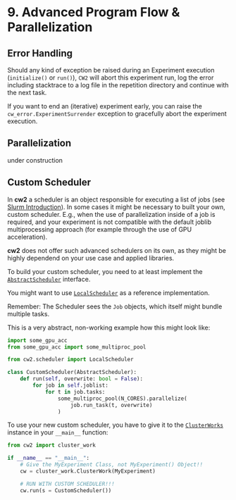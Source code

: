 # 9. Advanced Program Flow & Parallelization
## Error Handling
Should any kind of exception be raised during an Experiment execution (`initialize()` or `run()`), `CW2` will abort this experiment run, log the error including stacktrace to a log file in the repetition directory and continue with the next task.

If you want to end an (iterative) experiment early, you can raise the `cw_error.ExperimentSurrender` exception to gracefully abort the experiment execution.

## Parallelization
under construction

## Custom Scheduler
In **cw2** a scheduler is an object responsible for executing a list of jobs (see [Slurm Introduction](04_slurm.md)). In some cases it might be necessary to built your own, custom scheduler. E.g., when the use of parallelization inside of a job is required, and your experiment is not compatible with the default joblib multiprocessing approach (for example through the use of GPU acceleration).

**cw2** does not offer such advanced schedulers on its own, as they might be highly dependend on your use case and applied libraries.

To build your custom scheduler, you need to at least implement the [`AbstractScheduler`](../cw2/scheduler.py) interface. 

You might want to use [`LocalScheduler`](../cw2/scheduler.py) as a reference implementation.

Remember: The Scheduler sees the `Job` objects, which itself might bundle multiple tasks.

This is a very abstract, non-working example how this might look like:

```python
import some_gpu_acc
from some_gpu_acc import some_multiproc_pool

from cw2.scheduler import LocalScheduler

class CustomScheduler(AbstractScheduler):
    def run(self, overwrite: bool = False):
        for job in self.joblist:
            for t in job.tasks:
                some_multiproc_pool(N_CORES).parallelize(
                    job.run_task(t, overwrite)
                )

```

To use your new custom scheduler, you have to give it to the [`ClusterWorks`](../cw2/cluster_work.py) instance in your `__main__` function:

```python
from cw2 import cluster_work

if __name__ == "__main__":
    # Give the MyExperiment Class, not MyExperiment() Object!!
    cw = cluster_work.ClusterWork(MyExperiment)

    # RUN WITH CUSTOM SCHEDULER!!!
    cw.run(s = CustomScheduler()) 
```
